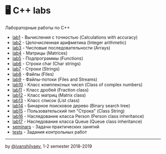 ﻿# 🖥 C++ labs
Лабораторные работы по C++

 - [lab1](https://github.com/ivanshilyaev/bsu/tree/master/programming/c%2B%2B/lab1) - Вычисления с точностью (Calculations with accuracy)
 - [lab2](https://github.com/ivanshilyaev/bsu/tree/master/programming/c%2B%2B/lab2) - Целочисленная арифметика (Integer arithmetic)
 - [lab3](https://github.com/ivanshilyaev/bsu/tree/master/programming/c%2B%2B/lab3) - Числовые последовательности (Arrays)
 - [lab4](https://github.com/ivanshilyaev/bsu/tree/master/programming/c%2B%2B/lab4) - Матрицы (Matrices)
 - [lab5](https://github.com/ivanshilyaev/bsu/tree/master/programming/c%2B%2B/lab5) - Подпрограммы (Functions)
 - [lab6](https://github.com/ivanshilyaev/bsu/tree/master/programming/c%2B%2B/lab6) - Строки char (Char strings)
 - [lab7](https://github.com/ivanshilyaev/bsu/tree/master/programming/c%2B%2B/lab7) - Строки (Strings)
 - [lab8](https://github.com/ivanshilyaev/bsu/tree/master/programming/c%2B%2B/lab8) - Файлы (Files)
 - [lab9](https://github.com/ivanshilyaev/bsu/tree/master/programming/c%2B%2B/lab9) - Файлы-потоки (Files and Streams)
 - [lab10](https://github.com/ivanshilyaev/bsu/tree/master/programming/c%2B%2B/lab10) - Класс комплексных чисел (Class of complex numbers)
 - [lab11](https://github.com/ivanshilyaev/bsu/tree/master/programming/c%2B%2B/lab11) - Класс дробей (Fraction сlass)
 - [lab12](https://github.com/ivanshilyaev/bsu/tree/master/programming/c%2B%2B/lab12) - Класс матриц (Matrix сlass)
 - [lab13](https://github.com/ivanshilyaev/bsu/tree/master/programming/c%2B%2B/lab13) - Класс список (List сlass)
 - [lab14](https://github.com/ivanshilyaev/bsu/tree/master/programming/c%2B%2B/lab14) - Бинарное поисковое дерево (Binary search tree)
 - [lab15](https://github.com/ivanshilyaev/bsu/tree/master/programming/c%2B%2B/lab15) - Пользовательский тип "Строка" (Class String)
 - [lab16](https://github.com/ivanshilyaev/bsu/tree/master/programming/c%2B%2B/lab16) - Наследование класса Person (Person class inheritance)
 - [lab17](https://github.com/ivanshilyaev/bsu/tree/master/programming/c%2B%2B/lab17) - Наследование класса Queue (Queue class inheritance)
 - [seminars](https://github.com/ivanshilyaev/bsu/tree/master/programming/c%2B%2B/seminars) - Задачи практических занятий
 - [tests](https://github.com/ivanshilyaev/bsu/tree/master/programming/c%2B%2B/tests) - Задания контрольных работ
---
by [@ivanshilyaev](https://github.com/ivanshilyaev), 1-2 semester 2018-2019
